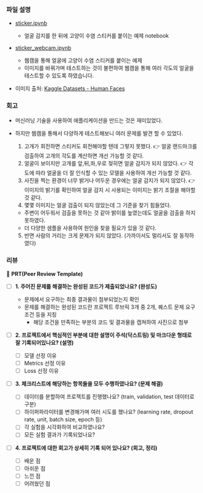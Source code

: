 ### 파일 설명

- [sticker.ipynb](sticker.ipynb)
  - 얼굴 감지를 한 뒤에 고양이 수염 스티커를 붙이는 예제 notebook

- [sticker_webcam.ipynb](sticker_webcam.ipynb)
  - 웹캠을 통해 얼굴에 고양이 수염 스티커를 붙이는 예제
  - 이미지를 바꿔가며 테스트하는 것이 불편하여 웹캠을 통해 여러 각도의 얼굴을 테스트할 수 있도록 하였습니다.

- 이미지 출처: [Kaggle Datasets - Human Faces](https://www.kaggle.com/datasets/ashwingupta3012/human-faces)

### 회고

- 머신러닝 기술을 사용하여 애플리케이션을 만드는 것은 재미있었다.

- 하지만 웹캠을 통해서 다양하게 테스트해보니 여러 문제를 발견 할 수 있었다.
  1. 고개가 회전하면 스티커도 회전해야할 텐데 그렇지 못했다.
    👉 얼굴 랜드마크를 검출하여 고개의 각도를 계산하면 개선 가능할 것 같다.
  2. 얼굴이 보이지만 고개를 앞,뒤,좌,우로 젖히면 얼굴 감지가 되지 않았다.
    👉 각도에 따라 얼굴을 더 잘 인식할 수 있는 모델을 사용하여 개선 가능할 것 같다.
  3. 사진을 찍는 환경이 너무 밝거나 어두운 경우에는 얼굴 감지가 되지 않았다.
    👉 이미지의 밝기를 확인하여 얼굴 감지 시 사용되는 이미지는 밝기 조절을 해야할 것 같다.
  4. 몇몇 이미지는 얼굴 검출이 되지 않았는데 그 기준을 찾기 힘들었다.
    - 주변이 어두워서 검출을 못하는 것 같아 밝이를 높였는데도 얼굴을 검출을 하지 못하였다.
    - 더 다양한 샘플을 사용하여 원인을 찾을 필요가 있을 것 같다.
  5. 반면 사람의 거리는 크게 문제가 되지 않았다. (가까이서도 멀리서도 잘 동작하였다)

### 리뷰

🔑 **PRT(Peer Review Template)**

- [ ]  **1. 주어진 문제를 해결하는 완성된 코드가 제출되었나요? (완성도)**
    - 문제에서 요구하는 최종 결과물이 첨부되었는지 확인
    - 문제를 해결하는 완성된 코드란 프로젝트 루브릭 3개 중 2개, 
    퀘스트 문제 요구조건 등을 지칭
        - 해당 조건을 만족하는 부분의 코드 및 결과물을 캡쳐하여 사진으로 첨부

- [ ]  **2. 프로젝트에서 핵심적인 부분에 대한 설명이 주석(닥스트링) 및 마크다운 형태로 잘 기록되어있나요? (설명)**
    - [ ]  모델 선정 이유
    - [ ]  Metrics 선정 이유
    - [ ]  Loss 선정 이유

- [ ]  **3. 체크리스트에 해당하는 항목들을 모두 수행하였나요? (문제 해결)**
    - [ ]  데이터를 분할하여 프로젝트를 진행했나요? (train, validation, test 데이터로 구분)
    - [ ]  하이퍼파라미터를 변경해가며 여러 시도를 했나요? (learning rate, dropout rate, unit, batch size, epoch 등)
    - [ ]  각 실험을 시각화하여 비교하였나요?
    - [ ]  모든 실험 결과가 기록되었나요?

- [ ]  **4. 프로젝트에 대한 회고가 상세히 기록 되어 있나요? (회고, 정리)**
    - [ ]  배운 점
    - [ ]  아쉬운 점
    - [ ]  느낀 점
    - [ ]  어려웠던 점
